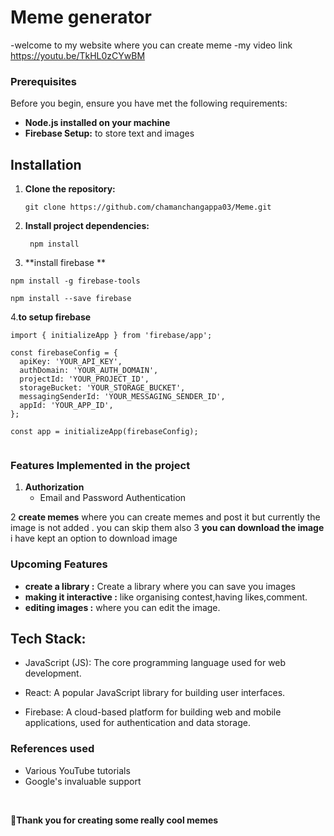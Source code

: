 # Meme generator
-welcome to my website where you can create meme
-my video link https://youtu.be/TkHL0zCYwBM
### Prerequisites
Before you begin, ensure you have met the following requirements:

- **Node.js installed on your machine**
- **Firebase Setup:** to store text  and images 



## Installation

1. **Clone the repository:**

   ```
   git clone https://github.com/chamanchangappa03/Meme.git
   ```

2. **Install project dependencies:**

   ```
    npm install
   ```

   
3. **install firebase **
  ```
  npm install -g firebase-tools
  ```
  ```
 npm install --save firebase

  ```
4.**to setup firebase**
```
import { initializeApp } from 'firebase/app';

const firebaseConfig = {
  apiKey: 'YOUR_API_KEY',
  authDomain: 'YOUR_AUTH_DOMAIN',
  projectId: 'YOUR_PROJECT_ID',
  storageBucket: 'YOUR_STORAGE_BUCKET',
  messagingSenderId: 'YOUR_MESSAGING_SENDER_ID',
  appId: 'YOUR_APP_ID',
};

const app = initializeApp(firebaseConfig);


```

   
### Features Implemented in the project 

1. **Authorization**
   - Email and Password Authentication
   
2 **create memes**
 where you can create memes
 and post it but currently the image is not added .
 you can skip them also
3 **you can download the image**
    i have kept an option to download image
### Upcoming Features
- **create a library :** Create a library where you can save you images 
- **making it interactive :** like organising contest,having likes,comment.
- **editing images :** where you can edit the image. 
## Tech Stack:
- JavaScript (JS): The core programming language used for web development.
- React: A popular JavaScript library for building user interfaces.

- Firebase: A cloud-based platform for building web and mobile applications, used for authentication and data storage.


### References used



- Various YouTube tutorials
- Google's invaluable support

<br>

**🌟Thank you for creating some really cool memes**
